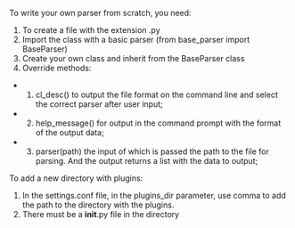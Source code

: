 To write your own parser from scratch, you need:
1. To create a file with the extension .py
2. Import the class with a basic parser (from base_parser import BaseParser)
3. Create your own class and inherit from the BaseParser class
4. Override methods:
  - 1. cl_desc() to output the file format on the command line and select the correct parser after user input;
  - 2. help_message() for output in the command prompt with the format of the output data;
  - 3. parser(path) the input of which is passed the path to the file for parsing. And the output returns a list with the data to output;

To add a new directory with plugins:
1. In the settings.conf file, in the plugins_dir parameter, use comma to add the path to the directory with the plugins.
2. There must be a __init__.py file in the directory